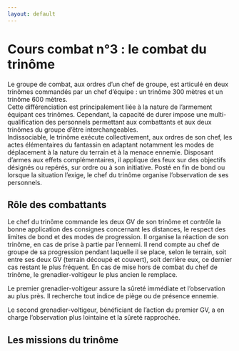 ```yaml
---
layout: default
---
```


# Cours combat n°3 : le combat du trinôme

Le groupe de combat, aux ordres d’un chef de groupe, est articulé en deux trinômes commandés par un chef d’équipe : un trinôme 300 mètres et un trinôme 600 mètres.  
Cette différenciation est principalement liée à la nature de l’armement équipant ces trinômes. Cependant, la capacité de durer impose une multi-qualification des personnels permettant aux combattants et aux deux trinômes du groupe d’être interchangeables.  
Indissociable, le trinôme exécute collectivement, aux ordres de son chef, les actes élémentaires du fantassin en adaptant notamment les modes de déplacement à la nature du terrain et à la menace ennemie. Disposant d’armes aux effets complémentaires, il applique des feux sur des objectifs désignés ou repérés, sur ordre ou à son initiative. Posté en fin de bond ou lorsque la situation l’exige, le chef du trinôme organise l’observation de ses personnels.   

## Rôle des combattants
Le chef du trinôme commande les deux GV de son trinôme et contrôle la bonne application des consignes concernant les distances, le respect des limites de bond et des modes de progression. Il organise la réaction de son trinôme, en cas de prise à partie par l’ennemi. Il rend compte au chef de groupe de sa progression pendant laquelle il se place, selon le terrain, soit entre ses deux GV (terrain découpé et couvert), soit derrière eux, ce dernier cas restant le plus fréquent. En cas de mise hors de combat du chef de trinôme, le grenadier-voltigeur le plus ancien le remplace.

Le premier grenadier-voltigeur assure la sûreté immédiate et l’observation au plus près. Il recherche tout indice de piège ou de présence ennemie.

Le second grenadier-voltigeur, bénéficiant de l’action du premier GV, a en charge l’observation plus lointaine et la sûreté rapprochée.

## Les missions du trinôme
